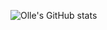 ![Olle's GitHub stats](https://github-readme-stats.vercel.app/api/top-langs/?username=olledejong&layout=compact&langs_count=6)
